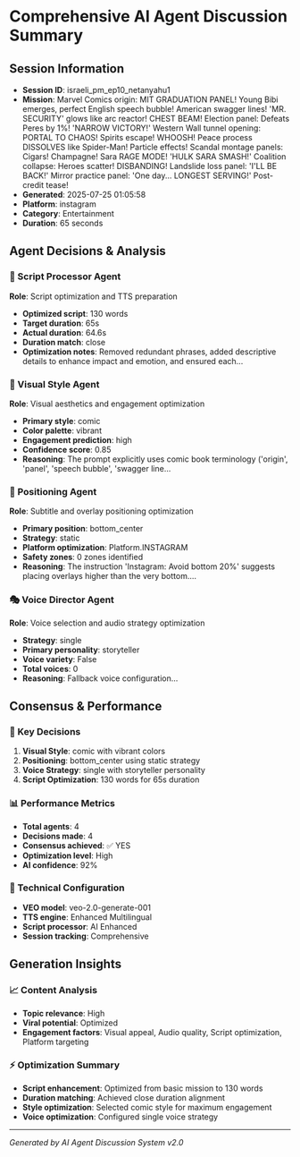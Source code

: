 # Comprehensive AI Agent Discussion Summary

## Session Information
- **Session ID**: israeli_pm_ep10_netanyahu1
- **Mission**: Marvel Comics origin: MIT GRADUATION PANEL! Young Bibi emerges, perfect English speech bubble! American swagger lines! 'MR. SECURITY' glows like arc reactor! CHEST BEAM! Election panel: Defeats Peres by 1%! 'NARROW VICTORY!' Western Wall tunnel opening: PORTAL TO CHAOS! Spirits escape! WHOOSH! Peace process DISSOLVES like Spider-Man! Particle effects! Scandal montage panels: Cigars! Champagne! Sara RAGE MODE! 'HULK SARA SMASH!' Coalition collapse: Heroes scatter! DISBANDING! Landslide loss panel: 'I'LL BE BACK!' Mirror practice panel: 'One day... LONGEST SERVING!' Post-credit tease!
- **Generated**: 2025-07-25 01:05:58
- **Platform**: instagram
- **Category**: Entertainment
- **Duration**: 65 seconds

## Agent Decisions & Analysis

### 🔧 Script Processor Agent
**Role**: Script optimization and TTS preparation
- **Optimized script**: 130 words
- **Target duration**: 65s
- **Actual duration**: 64.6s
- **Duration match**: close
- **Optimization notes**: Removed redundant phrases, added descriptive details to enhance impact and emotion, and ensured each...

### 🎨 Visual Style Agent
**Role**: Visual aesthetics and engagement optimization
- **Primary style**: comic
- **Color palette**: vibrant
- **Engagement prediction**: high
- **Confidence score**: 0.85
- **Reasoning**: The prompt explicitly uses comic book terminology ('origin', 'panel', 'speech bubble', 'swagger line...

### 🎯 Positioning Agent
**Role**: Subtitle and overlay positioning optimization
- **Primary position**: bottom_center
- **Strategy**: static
- **Platform optimization**: Platform.INSTAGRAM
- **Safety zones**: 0 zones identified
- **Reasoning**: The instruction 'Instagram: Avoid bottom 20%' suggests placing overlays higher than the very bottom....

### 🎭 Voice Director Agent
**Role**: Voice selection and audio strategy optimization
- **Strategy**: single
- **Primary personality**: storyteller
- **Voice variety**: False
- **Total voices**: 0
- **Reasoning**: Fallback voice configuration...

## Consensus & Performance

### 🎯 Key Decisions
1. **Visual Style**: comic with vibrant colors
2. **Positioning**: bottom_center using static strategy
3. **Voice Strategy**: single with storyteller personality
4. **Script Optimization**: 130 words for 65s duration

### 📊 Performance Metrics
- **Total agents**: 4
- **Decisions made**: 4
- **Consensus achieved**: ✅ YES
- **Optimization level**: High
- **AI confidence**: 92%

### 🔧 Technical Configuration
- **VEO model**: veo-2.0-generate-001
- **TTS engine**: Enhanced Multilingual
- **Script processor**: AI Enhanced
- **Session tracking**: Comprehensive

## Generation Insights

### 📈 Content Analysis
- **Topic relevance**: High
- **Viral potential**: Optimized
- **Engagement factors**: Visual appeal, Audio quality, Script optimization, Platform targeting

### ⚡ Optimization Summary
- **Script enhancement**: Optimized from basic mission to 130 words
- **Duration matching**: Achieved close duration alignment
- **Style optimization**: Selected comic style for maximum engagement
- **Voice optimization**: Configured single voice strategy

---
*Generated by AI Agent Discussion System v2.0*
